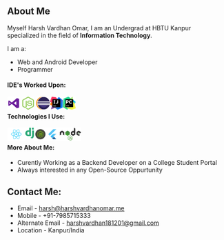 ## About Me
Myself Harsh Vardhan Omar,
I am an Undergrad at HBTU Kanpur specialized in the field of **Information Technology**.

I am a:
- Web and Android Developer
- Programmer

#### IDE's Worked Upon:

<img align="left" src="./images/logos/visual-studio.svg" height=30px >   
<img align="left" src="images/logos/nodejs.svg"height=30px style="margin:0 5px">
<img align="left" src="./images/eclipse.png" height=30px>
<img align="left" src="./images/intellij.png" height=30px>
<img align="left" src="./images/pycharm.jpg" height=30px>
<br/>

#### Technologies I Use:

<img align="left" src="./images/react.png" height=30px>
<img align="left" src="./images/django.png" height=25px>
<img align="left" src="./images/js.png" height=30px>
<img align="left" src="./images/flutter.png" height=30px>
<img align="left" src="./images/nodejs.png" height=30px>
<br/>

#### More About Me:
- Curently Working as a Backend Developer on a College Student Portal
- Always interested in any Open-Source Oppurtunity

## Contact Me:


- Email - harsh@harshvardhanomar.me
- Mobile - +91-7985715333
- Alternate Email - harshvardhan181201@gmail.com
- Location - Kanpur/India

